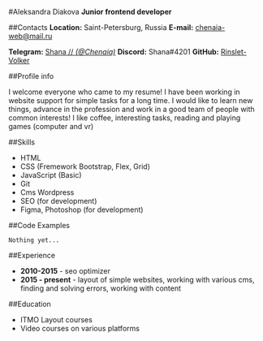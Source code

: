 #Aleksandra Diakova
**Junior frontend developer**

##Contacts
**Location:** Saint-Petersburg, Russia
**E-mail:** [chenaia-web@mail.ru](mailto:chenaia-web@mail.ru)

**Telegram:** [Shana // _(@Chenaia)_](https://t.me/Chenaia)
**Discord:** Shana#4201
**GitHub:** [Rinslet-Volker](https://github.com/Rinslet-Volker)

##Profile info

I welcome everyone who came to my resume! I have been working in website support for simple tasks for a long time. I would like to learn new things, advance in the profession and work in a good team of people with common interests! I like coffee, interesting tasks, reading and playing games (computer and vr)

##Skills

* HTML
* CSS (Fremework Bootstrap, Flex, Grid)
* JavaScript (Basic)
* Git
* Cms Wordpress
* SEO (for development)
* Figma, Photoshop (for development)

##Code Examples

```Nothing yet...```

##Experience
* **2010-2015** - seo optimizer
* **2015 - present** - layout of simple websites, working with various cms, finding and solving errors, working with content

##Education 

* ITMO Layout courses
* Video courses on various platforms